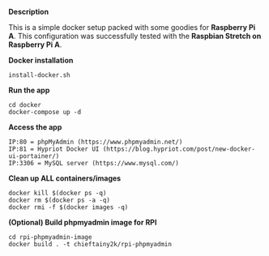 **Description**

This is a simple docker setup packed with some goodies for **Raspberry Pi A**.
This configuration was successfully tested with the **Raspbian Stretch on Raspberry Pi A**.

**Docker installation**

`````
install-docker.sh
`````

**Run the app**

`````
cd docker
docker-compose up -d 
`````

**Access the app**

`````
IP:80 = phpMyAdmin (https://www.phpmyadmin.net/)
IP:81 = Hypriot Docker UI (https://blog.hypriot.com/post/new-docker-ui-portainer/)
IP:3306 = MySQL server (https://www.mysql.com/)
`````

**Clean up ALL containers/images**
`````
docker kill $(docker ps -q)
docker rm $(docker ps -a -q)
docker rmi -f $(docker images -q)
`````

**(Optional) Build phpmyadmin image for RPI**
`````
cd rpi-phpmyadmin-image
docker build . -t chieftainy2k/rpi-phpmyadmin
`````
